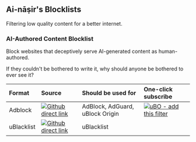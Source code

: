 ## Ai-nāṣir's Blocklists

Filtering low quality content for a better internet.


### **AI-Authored Content Blocklist**

Block websites that deceptively serve AI-generated content as human-authored. 

If they couldn't be bothered to write it, why should anyone be bothered to ever see it?

| Format     | Source                                                                                                                                                                              | Should be used for              | One-click subscribe                                                                                                                                                                                                                                                                           |
|:-----------|:------------------------------------------------------------------------------------------------------------------------------------------------------------------------------------|:--------------------------------|:----------------------------------------------------------------------------------------------------------------------------------------------------------------------------------------------------------------------------------------------------------------------------------------------|
| Adblock    | [![Github direct link](https://img.shields.io/badge/Github-direct_link-blue.svg?logo=github)](https://raw.githubusercontent.com/ai-nasir/blocklists/main/lists/ai-authored-abp.txt) | AdBlock, AdGuard, uBlock Origin | [![uBO - add this filter](https://img.shields.io/badge/uBO-add_this_filter-800.svg?logo=ublockorigin)](https://subscribe.adblockplus.org/?location=https://raw.githubusercontent.com/ai-nasir/blocklists/main/lists/ai-authored-abp.txt&title=Ai-nasir's%20AI-Authored%20Content%20Blocklist) |
| uBlacklist | [![Github direct link](https://img.shields.io/badge/Github-direct_link-blue.svg?logo=github)](https://raw.githubusercontent.com/ai-nasir/blocklists/main/lists/ai-authored-ubl.txt) | uBlacklist                      |                                                                                                                                                                                                                                                                                               |

